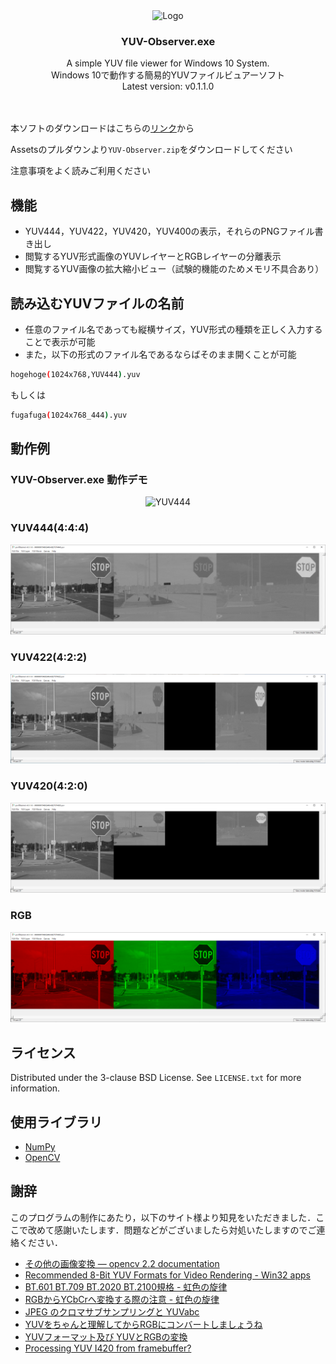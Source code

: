<div align="center">
  <img src="sample/icon.ico" alt="Logo" width="100" height="100">
  <h3 align="center">YUV-Observer.exe</h3>
  <p align="center">
    A simple YUV file viewer for Windows 10 System.<br />
    Windows 10で動作する簡易的YUVファイルビュアーソフト
    <br />
    Latest version: v0.1.1.0
    <br />
    <br />
    <br />
  </p>
</div>

本ソフトのダウンロードはこちらの[リンク](https://github.com/7ra4no/YUV-Observer/releases)から

Assetsのプルダウンより`YUV-Observer.zip`をダウンロードしてください

注意事項をよく読みご利用ください

## 機能

* YUV444，YUV422，YUV420，YUV400の表示，それらのPNGファイル書き出し
* 閲覧するYUV形式画像のYUVレイヤーとRGBレイヤーの分離表示
* 閲覧するYUV画像の拡大縮小ビュー（試験的機能のためメモリ不具合あり）


## 読み込むYUVファイルの名前

* 任意のファイル名であっても縦横サイズ，YUV形式の種類を正しく入力することで表示が可能
* また，以下の形式のファイル名であるならばそのまま開くことが可能

```sh
hogehoge(1024x768,YUV444).yuv
```

もしくは

```sh
fugafuga(1024x768_444).yuv
```

## 動作例

### YUV-Observer.exe 動作デモ
<div align="center">
<img src="sample/yuvdemo.gif" alt="YUV444"></br>
</div>

### YUV444(4:4:4)
<div align="center">
<img src="sample/yuv444.png" alt="YUV444"></br>
</div>

### YUV422(4:2:2)
<div align="center">
<img src="sample/yuv422.png" alt="YUV422"></br>
</div>

### YUV420(4:2:0)
<div align="center">
<img src="sample/yuv420.png" alt="YUV420"></br>
</div>

### RGB
<div align="center">
<img src="sample/rgb.png" alt="RGB"></br>
</div>

## ライセンス

Distributed under the 3-clause BSD License. See `LICENSE.txt` for more information.


## 使用ライブラリ

* [NumPy](https://numpy.org/)
* [OpenCV](https://opencv.org/)


## 謝辞

このプログラムの制作にあたり，以下のサイト様より知見をいただきました．ここで改めて感謝いたします．問題などがございましたら対処いたしますのでご連絡ください．

* [その他の画像変換 — opencv 2.2 documentation](http://opencv.jp/opencv-2svn/c/miscellaneous_image_transformations.html)
* [Recommended 8-Bit YUV Formats for Video Rendering - Win32 apps](https://docs.microsoft.com/en-us/windows/win32/medfound/recommended-8-bit-yuv-formats-for-video-rendering)
* [BT.601 BT.709 BT.2020 BT.2100規格 - 虹色の旋律](http://nijikarasu.cocolog-nifty.com/blog/2017/08/bt601-bt709-bt2.html)
* [RGBからYCbCrへ変換する際の注意 - 虹色の旋律](http://nijikarasu.cocolog-nifty.com/blog/2020/02/post-3c4fbe.html)
* [JPEG のクロマサブサンプリングと YUVabc](http://blog.awm.jp/2016/02/10/yuv/)
* [YUVをちゃんと理解してからRGBにコンバートしましょうね](https://www.klab.com/jp/blog/tech/2016/1054828175.html)
* [YUVフォーマット及び YUVとRGBの変換](https://hk.interaction-lab.org/firewire/yuv.html#packed_format)
* [Processing YUV I420 from framebuffer?](https://stackoverflow.com/questions/69518644/processing-yuv-i420-from-framebuffer)
